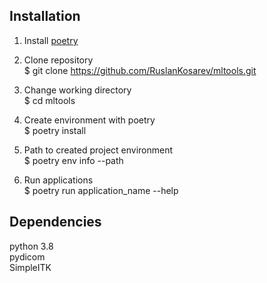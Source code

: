
## Installation 

1. Install [poetry](https://python-poetry.org)

2. Clone repository \
    $ git clone https://github.com/RuslanKosarev/mltools.git

3. Change working directory \
    $ cd mltools

4. Create environment with poetry \
    $ poetry install 

5. Path to created project environment \
    $ poetry env info --path

6. Run applications \
    $ poetry run application_name --help

## Dependencies

   python 3.8 \
   pydicom \
   SimpleITK
   